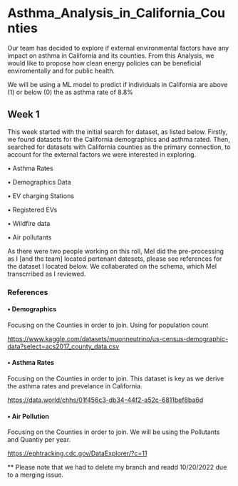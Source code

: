 # Asthma_Analysis_in_California_Counties

Our team has decided to explore if external environmental factors have any impact on asthma in California and its counties. From this Analysis, we would like to propose how clean energy policies can be beneficial enviromentally and for public health. 

We will be using a ML model to predict if individuals in California are above (1) or below (0) the as asthma rate of 8.8%  

## Week 1

This week started with the initial search for dataset, as listed below. Firstly, we found datasets for the California demographics and asthma rated. Then, searched for datasets with California counties as the primary connection, to account for the external factors we were interested in exploring. 

  • Asthma Rates
  
  •	Demographics Data
  
  •	EV charging Stations
  
  •	Registered EVs
  
  •	Wildfire data
  
  •	Air pollutants
  

As there were two people working on this roll, Mel did the pre-processing as I [and the team] located pertenant datesets, please see references for the dataset I located below. We collaberated on the schema, which Mel transcrribed as I reviewed. 


### References 
####  • Demographics

Focusing on the Counties in order to join. Using for population count

https://www.kaggle.com/datasets/muonneutrino/us-census-demographic-data?select=acs2017_county_data.csv


####  • Asthma Rates

Focusing on the Counties in order to join. This dataset is key as we derive the asthma rates and prevelance in California. 

https://data.world/chhs/01f456c3-db34-44f2-a52c-6811bef8ba6d

####  • Air Pollution

Focusing on the Counties in order to join. We will be using the Pollutants and Quantiy per year. 

https://ephtracking.cdc.gov/DataExplorer/?c=11

** Please note that we had to delete my branch and readd 10/20/2022 due to a merging issue. 
